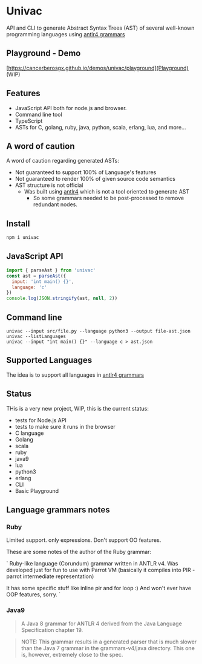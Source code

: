 # Univac

API and CLI to generate Abstract Syntax Trees (AST) of several well-known programming languages using [antlr4 grammars](https://github.com/antlr/grammars-v4)

## Playground - Demo

[https://cancerberosgx.github.io/demos/univac/playground](Playground) (WIP)

## Features

 * JavaScript API both for node.js and browser. 
 * Command line tool
 * TypeScript
 * ASTs for C, golang, ruby, java, python, scala, erlang, lua, and more... 


## A word of caution

A word of caution regarding generated ASTs:

 * Not guaranteed to support 100% of Language's features
 * Not guaranteed to render 100% of given source code semantics
 * AST structure is not official
   * Was built using [antlr4](https://github.com/antlr/grammars-v4) which is not a tool oriented to generate AST
      * So some grammars needed to be post-processed to remove redundant nodes.



## Install

```sh
npm i univac
```

## JavaScript API

```js
import { parseAst } from 'univac'
const ast = parseAst({
  input: 'int main() {}',
  language: 'c'
})
console.log(JSON.stringify(ast, null, 2))
```

## Command line

```
univac --input src/file.py --language python3 --output file-ast.json
univac --listLanguages
univac --input "int main() {}" --language c > ast.json
```

## Supported Languages

The idea is to support all languages in [antlr4 grammars](https://github.com/antlr/grammars-v4)

## Status

THis is a very new project, WIP, this is the current status:

 * tests for Node.js API
 * tests to make sure it runs in the browser
 * C language
 * Golang
 * scala
 * ruby
 * java9
 * lua
 * python3
 * erlang
 * CLI
 * Basic Playground

## Language grammars notes

### Ruby

Limited support. only expressions. Don't support OO features. 

These are some notes of the author of the Ruby grammar:

`
Ruby-like language (Corundum) grammar written in ANTLR v4. Was developed just for fun
to use with Parrot VM (basically it compiles into PIR - parrot intermediate
representation)

It has some specific stuff like inline pir and for loop :) And won't ever have
OOP features, sorry.
`

### Java9

> A Java 8 grammar for ANTLR 4 derived from the Java Language Specification chapter 19.

> NOTE: This grammar results in a generated parser that is much slower than the Java 7 grammar in the grammars-v4/java directory. This one is, however, extremely close to the spec.
